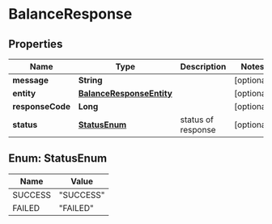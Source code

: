 

# BalanceResponse

## Properties

Name | Type | Description | Notes
------------ | ------------- | ------------- | -------------
**message** | **String** |  |  [optional]
**entity** | [**BalanceResponseEntity**](BalanceResponseEntity.md) |  |  [optional]
**responseCode** | **Long** |  |  [optional]
**status** | [**StatusEnum**](#StatusEnum) | status of response |  [optional]



## Enum: StatusEnum

Name | Value
---- | -----
SUCCESS | &quot;SUCCESS&quot;
FAILED | &quot;FAILED&quot;



